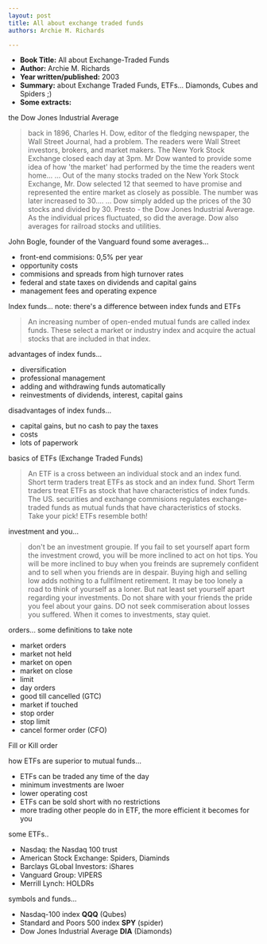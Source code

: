 ```yaml
---
layout: post
title: All about exchange traded funds
authors: Archie M. Richards

---
```


- **Book Title:** All about Exchange-Traded Funds
- **Author:** Archie M. Richards
- **Year written/published:** 2003
- **Summary:** about Exchange Traded Funds, ETFs... Diamonds, Cubes and Spiders ;)
- **Some extracts:**

the Dow Jones Industrial Average

> back in 1896, Charles H. Dow, editor of the fledging newspaper, the Wall Street Journal, had a problem. The readers were Wall Street investors, brokers, and market makers. The New York Stock Exchange closed each day at 3pm. Mr Dow wanted to provide some idea of how 'the market' had performed by the time the readers went home... ... Out of the many stocks traded on the New York Stock Exchange, Mr. Dow selected 12 that seemed to have promise and represented the entire market as closely as possible. The number was later increased to 30.... ... Dow simply added up the prices of the 30 stocks and divided by 30. Presto - the Dow Jones Industrial Average. As the individual prices fluctuated, so did the average. Dow also averages for railroad stocks and utilities.

John Bogle, founder of the Vanguard found some averages...

- front-end commisions: 0,5% per year
- opportunity costs
- commisions and spreads from high turnover rates
- federal and state taxes on dividends and capital gains
- management fees and operating expence

Index funds... note: there's a difference between index funds and ETFs

> An increasing number of open-ended mutual funds are called index funds. These select a market or industry index and acquire the actual stocks that are included in that index.

advantages of index funds...

- diversification
- professional management
- adding and withdrawing funds automatically
- reinvestments of dividends, interest, capital gains

disadvantages of index funds...

- capital gains, but no cash to pay the taxes
- costs
- lots of paperwork

basics of ETFs (Exchange Traded Funds)

> An ETF is a cross between an individual stock and an index fund. Short term traders treat ETFs as stock and an index fund. Short Term traders treat ETFs as stock that have characteristics of index funds. The US. securities and exchange commisions regulates exchange-traded funds as mutual funds that have characteristics of stocks. Take your pick! ETFs resemble both!

investment and you...

> don't be an investment groupie. If you fail to set yourself apart form the investment crowd, you will be more inclined to act on hot tips. You will be more inclined to buy when you freinds are supremely confident and to sell when you friends are in despair. Buying high and selling low adds nothing to a fullfilment retirement. It may be too lonely a road to think of yourself as a loner. But nat least set yourself apart regarding your investments. Do not share with your friends the pride you feel about your gains. DO not seek commiseration about losses you suffered. When it comes to investments, stay quiet.

orders... some definitions to take note

- market orders
- market not held
- market on open
- market on close
- limit
- day orders
- good till cancelled (GTC)
- market if touched
- stop order
- stop limit
- cancel former order (CFO)

Fill or Kill order

how ETFs are superior to mutual funds...

- ETFs can be traded any time of the day
- minimum investments are lwoer
- lower operating cost
- ETFs can be sold short with no restrictions
- more trading other people do in ETF, the more efficient it becomes for you

some ETFs..

- Nasdaq: the Nasdaq 100 trust
- American Stock Exchange: Spiders, Diaminds
- Barclays GLobal Investors: iShares
- Vanguard Group: VIPERS
- Merrill Lynch: HOLDRs

symbols and funds...

- Nasdaq-100 index **QQQ** (Qubes)
- Standard and Poors 500 index **SPY** (spider)
- Dow Jones Industrial Average **DIA** (Diamonds)
